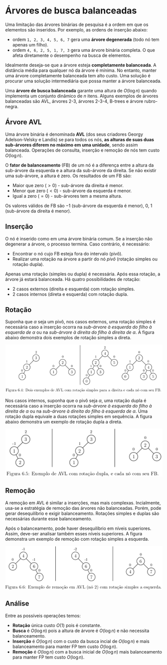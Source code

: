 # Árvores de busca balanceadas

Uma limitação das árvores binárias de pesquisa é a ordem em que os elementos
são inseridos. Por exemplo, as ordens de inserção abaixo:
- ordem `1, 2, 3, 4, 5, 6, 7` gera uma **árvore degenerada** (todo nó
tem apenas um filho).
- ordem `4, 6, 2, 5, 1, 7, 3` gera uma árvore binária completa.
O que afeta diretamente o desempenho na busca de elementos.

Idealmente deseja-se que a árvore esteja **completamente balanceada**.
A distância média para qualquer nó da árvore é mínima.
No entanto, manter uma árvore completamente balanceada tem alto custo.
Uma solução é procurar uma solução intermediária que possa manter a árvore
balanceada.

Uma **árvore de busca balanceada** garante uma altura de $O(\log n)$
quando implementa um conjunto dinâmico de $n$ itens.
Alguns exemplos de árvores balanceadas são AVL, árvores 2-3, árvores 2-3-4,
B-trees e árvore rubro-negra.

## Árvore AVL

Uma árvore binária é denominada **AVL** (dos seus criadores Georgy
Adelson-Velsky e Landis) se para todos os nós, **as alturas de suas duas
sub-árvores diferem no máximo em uma unidade**, sendo assim balanceada.
Operações de consulta, inserção e remoção de nós tem custo $O(\log n)$.

O **fator de balanceamento** (FB) de um nó é a diferença entre
a altura da sub-árvore da esquerda e a altura da sub-árvore da direita.
Se não existir uma sub-árvore, a altura é zero.
Os resultados de um FB são:
- Maior que zero ($> 0$) - sub-árvore da direita é menor.
- Menor que zero ($< 0$) - sub-árvore da esquerda é menor.
- Igual a zero ($= 0$) - sub-árvores tem a mesma altura.

Os valores válidos de FB são $-1$ (sub-árvore da esquerda é menor), $0$, $1$
(sub-árvore da direita é menor).

## Inserção

O nó é inserido como em uma árvore binária comum.
Se a inserção não degenerar a árvore, o processo termina.
Caso contrário, é necessário:
- Encontrar o nó cujo FB esteja fora do intervalo (pivô).
- Realizar uma rotação na árvore a partir do nó *pivô* (rotação simples ou rotação dupla).

Apenas uma rotação (simples ou dupla) é necessária.
Após essa rotação, a árvore já estará balanceada.
Há quatro possibilidades de rotação:
- 2 casos externos (direita e esquerda) com rotação simples.
- 2 casos internos (direta e esquerda) com rotação dupla.

## Rotação

Suponha que $\alpha$ seja um pivô, nos casos externos, uma rotação simples é necessária 
caso a inserção ocorra na *sub-árvore à esquerda do filho à esquerda de* $\alpha$
ou na *sub-árvore à direita do filho à direita de* $\alpha$.
A figura abaixo demonstra dois exemplos de rotação
simples a direta.

![rot1](rot1.png)

Nos casos internos, suponha que o pivô seja $\alpha$, 
uma rotação dupla é necessária caso a inserção ocorra 
na *sub-árvore à esquerda do filho à direita de* $\alpha$ ou
na *sub-árvore à direita do filho à esquerda de* $\alpha$.
Uma rotação dupla equivale a duas rotações simples em sequência.
A figura abaixo demonstra um exemplo de rotação
dupla a direta.


![rot2](rot2.png)

## Remoção

A remoção em AVL é similar a inserções, mas mais complexas.
Incialmente, usa-se a estratégia de remoção das árvores não balanceadas.
Porém, pode gerar desequilíbrio e exigir balanceamento.
Rotações simples e duplas são necessárias durante esse balanceamento.

Após o balanceamento, pode haver desequilíbrio em níveis superiores.
Assim, deve-ser analisar também esses níveis superiores.
A figura demonstra um exemplo de remoção
com rotação simples a esquerda.

![remocao](remocao.png)

## Análise

Entre as possíveis operações temos:
- **Rotação** única custo $O(1)$ pois é constante.
- **Busca**  é $O(\log n)$ pois a altura de árvore é $O(\log n)$
e não necessita balanceamento.
- **Inserção** é $O(\log n)$ com o custo da busca incial de $O(\log n)$
e mais balanceamento para manter FP tem custo $O(\log n)$.
- **Remoção** é $O(\log n)$ com a busca inicial de $O(\log n)$ mais
balanceamento para manter FP tem custo $O(\log n)$.
